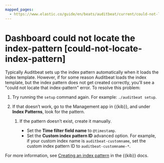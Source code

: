 ```yaml
---
mapped_pages:
  - https://www.elastic.co/guide/en/beats/auditbeat/current/could-not-locate-index-pattern.html
---
```


# Dashboard could not locate the index-pattern [could-not-locate-index-pattern]

Typically Auditbeat sets up the index pattern automatically when it loads the index template. However, if for some reason Auditbeat loads the index template, but the index pattern does not get created correctly, you’ll see a "could not locate that index-pattern" error. To resolve this problem:

1. Try running the `setup` command again. For example: `./auditbeat setup`.
2. If that doesn’t work, go to the Management app in {{kib}}, and under **Index Patterns**, look for the pattern.

    1. If the pattern doesn’t exist, create it manually.

        * Set the **Time filter field name** to `@timestamp`.
        * Set the **Custom index pattern ID** advanced option. For example, if your custom index name is `auditbeat-customname`, set the custom index pattern ID to `auditbeat-customname-*`.


For more information, see [Creating an index pattern](docs-content://explore-analyze/find-and-organize/data-views.md) in the {{kib}} docs.

